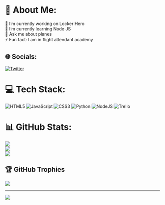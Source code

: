 # 💫 About Me:
🔭 I’m currently working on Locker Hero<br>🌱 I’m currently learning Node JS<br>💬 Ask me about planes<br>⚡ Fun fact: I am in flight attendant academy


## 🌐 Socials:
[![Twitter](https://img.shields.io/badge/Twitter-%231DA1F2.svg?logo=Twitter&logoColor=white)](https://twitter.com/LunakisLeaks) 

# 💻 Tech Stack:
![HTML5](https://img.shields.io/badge/html5-%23E34F26.svg?style=for-the-badge&logo=html5&logoColor=white) ![JavaScript](https://img.shields.io/badge/javascript-%23323330.svg?style=for-the-badge&logo=javascript&logoColor=%23F7DF1E) ![CSS3](https://img.shields.io/badge/css3-%231572B6.svg?style=for-the-badge&logo=css3&logoColor=white) ![Python](https://img.shields.io/badge/python-3670A0?style=for-the-badge&logo=python&logoColor=ffdd54) ![NodeJS](https://img.shields.io/badge/node.js-6DA55F?style=for-the-badge&logo=node.js&logoColor=white) ![Trello](https://img.shields.io/badge/Trello-%23026AA7.svg?style=for-the-badge&logo=Trello&logoColor=white)
# 📊 GitHub Stats:
![](https://github-readme-stats.vercel.app/api?username=AquazDev&theme=dark&hide_border=false&include_all_commits=true&count_private=true)<br/>
![](https://github-readme-streak-stats.herokuapp.com/?user=AquazDev&theme=dark&hide_border=false)<br/>
![](https://github-readme-stats.vercel.app/api/top-langs/?username=AquazDev&theme=dark&hide_border=false&include_all_commits=true&count_private=true&layout=compact)

## 🏆 GitHub Trophies
![](https://github-profile-trophy.vercel.app/?username=AquazDev&theme=radical&no-frame=false&no-bg=true&margin-w=4)

---
[![](https://visitcount.itsvg.in/api?id=AquazDev&icon=0&color=0)](https://visitcount.itsvg.in)

<!-- Proudly created with GPRM ( https://gprm.itsvg.in ) -->
